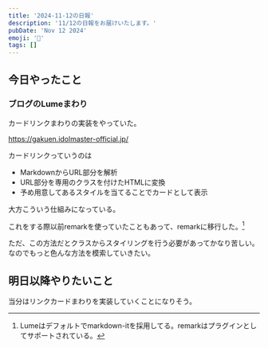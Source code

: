 ```yaml
---
title: '2024-11-12の日報'
description: '11/12の日報をお届けいたします。'
pubDate: 'Nov 12 2024'
emoji: '🦊'
tags: []
---
```


## 今日やったこと

### ブログのLumeまわり

カードリンクまわりの実装をやっていた。

https://gakuen.idolmaster-official.jp/

カードリンクっていうのは

- MarkdownからURL部分を解析
- URL部分を専用のクラスを付けたHTMLに変換
- 予め用意してあるスタイルを当てることでカードとして表示

大方こういう仕組みになっている。

これをする際以前remarkを使っていたこともあって、remarkに移行した。[^1]

ただ、この方法だとクラスからスタイリングを行う必要があってかなり苦しい。
なのでもっと色んな方法を模索していきたい。

## 明日以降やりたいこと

当分はリンクカードまわりを実装していくことになりそう。

[^1]: Lumeはデフォルトでmarkdown-itを採用してる。remarkはプラグインとしてサポートされている。
